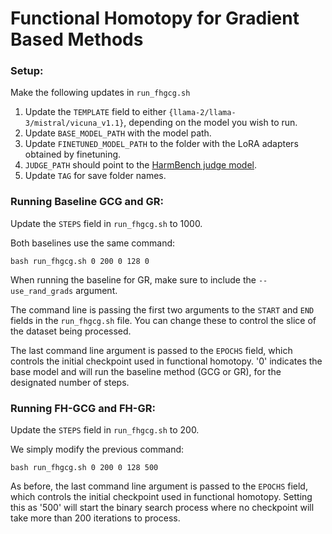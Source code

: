 # Functional Homotopy for Gradient Based Methods

### Setup:
Make the following updates in `run_fhgcg.sh`
1. Update the `TEMPLATE` field to either `{llama-2/llama-3/mistral/vicuna_v1.1}`, depending on the model you wish to run.
2. Update `BASE_MODEL_PATH` with the model path.
3. Update `FINETUNED_MODEL_PATH` to the folder with the LoRA adapters obtained by finetuning.
4. `JUDGE_PATH` should point to the [HarmBench judge model](https://huggingface.co/cais/HarmBench-Llama-2-13b-cls).
5. Update `TAG` for save folder names.

### Running Baseline GCG and GR:
Update the `STEPS` field in `run_fhgcg.sh` to 1000.

Both baselines use the same command:
```
bash run_fhgcg.sh 0 200 0 128 0
```
When running the baseline for GR, make sure to include the `--use_rand_grads` argument.

The command line is passing the first two arguments to the `START` and `END` fields in the `run_fhgcg.sh` file. You can change these to control the slice of the dataset being processed.

The last command line argument is passed to the `EPOCHS` field, which controls the initial checkpoint used in functional homotopy. '0' indicates the base model and will run the baseline method (GCG or GR), for the designated number of steps.


### Running FH-GCG and FH-GR:
Update the `STEPS` field in `run_fhgcg.sh` to 200.

We simply modify the previous command:
```
bash run_fhgcg.sh 0 200 0 128 500
```

As before, the last command line argument is passed to the `EPOCHS` field, which controls the initial checkpoint used in functional homotopy. Setting this as '500' will start the binary search process where no checkpoint will take more than 200 iterations to process.